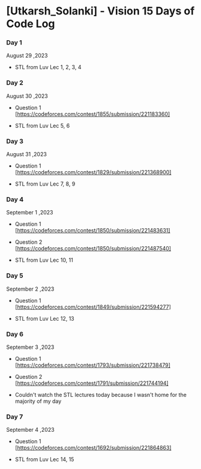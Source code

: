 # [Utkarsh_Solanki] - Vision 15 Days of Code Log

### Day 1

August 29 ,2023

- STL from Luv Lec 1, 2, 3, 4 

### Day 2

August 30 ,2023

- Question 1 [https://codeforces.com/contest/1855/submission/221183360]

- STL from Luv Lec 5, 6 

### Day 3

August 31 ,2023

- Question 1 [https://codeforces.com/contest/1829/submission/221368900]

- STL from Luv Lec 7, 8, 9

### Day 4

September 1 ,2023

- Question 1 [https://codeforces.com/contest/1850/submission/221483631]

- Question 2 [https://codeforces.com/contest/1850/submission/221487540]

- STL from Luv Lec 10, 11

### Day 5

September 2 ,2023

- Question 1 [https://codeforces.com/contest/1849/submission/221594277]

- STL from Luv Lec 12, 13

### Day 6

September 3 ,2023

- Question 1 [https://codeforces.com/contest/1793/submission/221738479]

- Question 2 [https://codeforces.com/contest/1791/submission/221744194]

- Couldn't watch the STL lectures today because I wasn't home for the  majority of my day

### Day 7

September 4 ,2023

- Question 1 [https://codeforces.com/contest/1692/submission/221864863]

- STL from Luv Lec 14, 15
